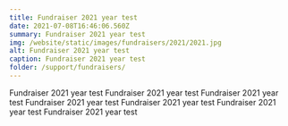 ```yaml
---
title: Fundraiser 2021 year test
date: 2021-07-08T16:46:06.560Z
summary: Fundraiser 2021 year test
img: /website/static/images/fundraisers/2021/2021.jpg
alt: Fundraiser 2021 year test
caption: Fundraiser 2021 year test
folder: /support/fundraisers/
---
```

Fundraiser 2021 year test Fundraiser 2021 year test Fundraiser 2021 year test Fundraiser 2021 year test Fundraiser 2021 year test Fundraiser 2021 year test Fundraiser 2021 year test